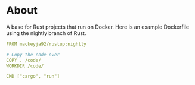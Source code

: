 About
======

A base for Rust projects that run on Docker. Here is an example Dockerfile using the nightly branch of Rust.


```yaml
FROM mackeyja92/rustup:nightly

# Copy the code over
COPY . /code/
WORKDIR /code/

CMD ["cargo", "run"]
```
